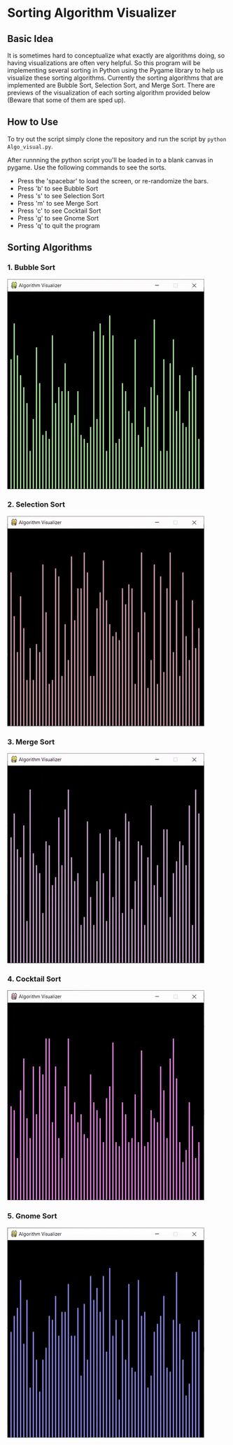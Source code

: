 # Sorting Algorithm Visualizer

## Basic Idea
It is sometimes hard to conceptualize what exactly are algorithms doing, so having visualizations are often very helpful. So this program will be implementing several sorting in Python using the Pygame library to help us visualize these sorting algorithms. Currently the sorting algorithms that are implemented are Bubble Sort, Selection Sort, and Merge Sort. There are previews of the visualization of each sorting algorithm provided below (Beware that some of them are sped up).

## How to Use
To try out the script simply clone the repository and run the script by `python Algo_visual.py`.

After runnning the python script you'll be loaded in to a blank canvas in pygame. Use the following commands to see the sorts.
- Press the 'spacebar' to load the screen, or re-randomize the bars.
- Press 'b' to see Bubble Sort
- Press 's' to see Selection Sort
- Press 'm' to see Merge Sort
- Press 'c' to see Cocktail Sort
- Press 'g' to see Gnome Sort
- Press 'q' to quit the program

## Sorting Algorithms

### 1. Bubble Sort
![GIF](./gifs/bs.gif)

### 2. Selection Sort
![GIF](./gifs/ss.gif)

### 3. Merge Sort
![GIF](./gifs/ms.gif)

### 4. Cocktail Sort
![GIF](./gifs/cs.gif)

### 5. Gnome Sort
![GIF](./gifs/gs.gif)
